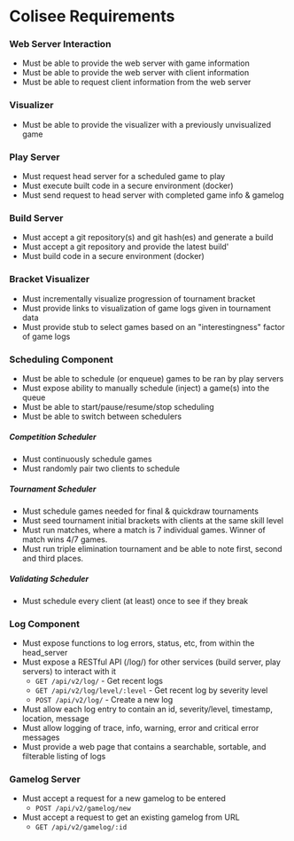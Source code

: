 # Colisee Requirements

### Web Server Interaction
- Must be able to provide the web server with game information
- Must be able to provide the web server with client information
- Must be able to request client information from the web server

### Visualizer
- Must be able to provide the visualizer with a previously unvisualized game

### Play Server
- Must request head server for a scheduled game to play
- Must execute built code in a secure environment (docker)
- Must send request to head server with completed game info & gamelog

### Build Server
- Must accept a git repository(s) and git hash(es) and generate a build
- Must accept a git repository and provide the latest build'
- Must build code in a secure environment (docker)

### Bracket Visualizer
- Must incrementally visualize progression of tournament bracket
- Must provide links to visualization of game logs given in tournament data
- Must provide stub to select games based on an "interestingness" factor of game logs

### Scheduling Component
- Must be able to schedule (or enqueue) games to be ran by play servers
- Must expose ability to manually schedule (inject) a game(s) into the queue
- Must be able to start/pause/resume/stop scheduling
- Must be able to switch between schedulers

##### Competition Scheduler
- Must continuously schedule games
- Must randomly pair two clients to schedule

##### Tournament Scheduler
- Must schedule games needed for final & quickdraw tournaments
- Must seed tournament initial brackets with clients at the same skill level
- Must run matches, where a match is 7 individual games. Winner of match wins 4/7 games.
- Must run triple elimination tournament and be able to note first, second and third places.

##### Validating Scheduler
- Must schedule every client (at least) once to see if they break

### Log Component
- Must expose functions to log errors, status, etc, from within the head_server
- Must expose a RESTful API (/log/) for other services (build server, play servers) to interact with it
  - `GET /api/v2/log/` - Get recent logs
  - `GET /api/v2/log/level/:level` - Get recent log by severity level
  - `POST /api/v2/log/` - Create a new log
- Must allow each log entry to contain an id, severity/level, timestamp, location, message
- Must allow logging of trace, info, warning, error and critical error messages
- Must provide a web page that contains a searchable, sortable, and filterable listing of logs

### Gamelog Server
- Must accept a request for a new gamelog to be entered
  - `POST /api/v2/gamelog/new`
- Must accept a request to get an existing gamelog from URL
  - `GET /api/v2/gamelog/:id`
